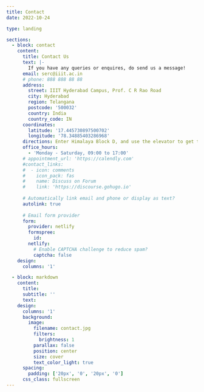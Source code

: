 ```yaml
---
title: Contact
date: 2022-10-24

type: landing

sections:
  - block: contact
    content:
      title: Contact Us
      text: |-
        If you have any queries or enquires, do send us a message!
      email: serc@iiit.ac.in
      # phone: 888 888 88 88
      address:
        street: IIIT Hyderabad Campus, Prof. C R Rao Road
        city: Hyderabad
        region: Telangana
        postcode: '500032'
        country: India
        country_code: IN
      coordinates:
        latitude: '17.445730897500702'
        longitude: '78.34885403286968'
      directions: Enter Himalaya Block D, and use the elevator to get to the 5th floor.
      office_hours:
        - 'Monday - Saturday, 09:00 to 17:00'
      # appointment_url: 'https://calendly.com'
      #contact_links:
      #  - icon: comments
      #    icon_pack: fas
      #    name: Discuss on Forum
      #    link: 'https://discourse.gohugo.io'
    
      # Automatically link email and phone or display as text?
      autolink: true
    
      # Email form provider
      form:
        provider: netlify
        formspree:
          id:
        netlify:
          # Enable CAPTCHA challenge to reduce spam?
          captcha: false
    design:
      columns: '1'

  - block: markdown
    content:
      title:
      subtitle: ''
      text:
    design:
      columns: '1'
      background:
        image: 
          filename: contact.jpg
          filters:
            brightness: 1
          parallax: false
          position: center
          size: cover
          text_color_light: true
      spacing:
        padding: ['20px', '0', '20px', '0']
      css_class: fullscreen
---
```

